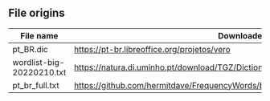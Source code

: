 ## File origins


| File name | Downloaded from |
|---|---|
| pt_BR.dic | https://pt-br.libreoffice.org/projetos/vero |
| wordlist-big-20220210.txt | https://natura.di.uminho.pt/download/TGZ/Dictionaries/wordlists/ |
| pt_br_full.txt | https://github.com/hermitdave/FrequencyWords/blob/master/content/2016/pt_br/pt_br_full.txt |